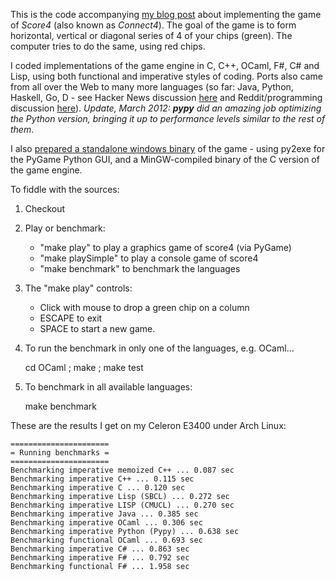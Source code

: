 This is the code accompanying [my blog post](http://users.softlab.ntua.gr/~ttsiod/score4.html) about implementing the game of *Score4* (also known as *Connect4*). The goal of the game is to form horizontal, vertical or diagonal series of 4 of your chips (green). The computer tries to do the same, using red chips.

I coded implementations of the game engine in C, C++, OCaml, F#, C# and Lisp, using both functional and imperative styles of coding.  Ports also came from all over the Web to many more languages (so far: Java, Python, Haskell, Go, D - see Hacker News discussion [here](http://news.ycombinator.com/item?id=2750894) and Reddit/programming discussion [here](http://www.reddit.com/r/programming/comments/imfqd/ai_playing_score4_in_functional_and_imperative/)). *Update, March 2012: **pypy** did an amazing job optimizing the Python version, bringing it up to performance levels similar to the rest of them*.

I also [prepared a standalone windows binary](https://github.com/downloads/ttsiodras/Score4/Score4-win32.binary.zip) of the game - using py2exe for the PyGame Python GUI, and a MinGW-compiled binary of the C version of the game engine.

To fiddle with the sources:

1. Checkout

2. Play or benchmark:

    - "make play" to play a graphics game of score4 (via PyGame)
    - "make playSimple" to play a console game of score4
    - "make benchmark" to benchmark the languages

3. The "make play" controls:

   - Click with mouse to drop a green chip on a column
   - ESCAPE to exit 
   - SPACE to start a new game.

4. To run the benchmark in only one of the languages, e.g. OCaml...

    cd OCaml ; make ; make test

5. To benchmark in all available languages:

    make benchmark

These are the results I get on my Celeron E3400 under Arch Linux:

    ======================
    = Running benchmarks =
    ======================
    Benchmarking imperative memoized C++ ... 0.087 sec
    Benchmarking imperative C++ ... 0.115 sec
    Benchmarking imperative C ... 0.120 sec
    Benchmarking imperative Lisp (SBCL) ... 0.272 sec
    Benchmarking imperative LISP (CMUCL) ... 0.270 sec
    Benchmarking imperative Java ... 0.385 sec
    Benchmarking imperative OCaml ... 0.306 sec
    Benchmarking imperative Python (Pypy) ... 0.638 sec
    Benchmarking functional OCaml ... 0.693 sec
    Benchmarking imperative C# ... 0.863 sec
    Benchmarking imperative F# ... 0.792 sec
    Benchmarking functional F# ... 1.958 sec

